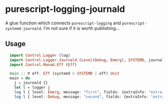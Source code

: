 # purescript-logging-journald

A glue function which connects `purescript-logging` and `purescript-systemd-journald`. I'm not sure if it is worth publishing...

## Usage

  ```purescript
    import Control.Logger (log)
    import Control.Logger.Journald (Level(Debug, Emerg), SYSTEMD, journald, logger)
    import Control.Monad.Eff (Eff)

    main :: ∀ eff. Eff (systemd ∷ SYSTEMD | eff) Unit
    main = do
      j ← journald {}
      let l = logger j
      log l { level: Emerg, message: "first", fields: {extraInfo: "extra1"} }
      log l { level: Debug, message: "second", fields: {extraInfo: "extra2"} }
  ```

